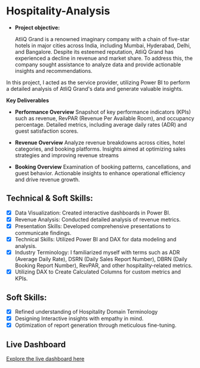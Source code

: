 # Hospitality-Analysis
- **Project objective:** 

     AtliQ Grand is a renowned imaginary company with a chain of five-star hotels in major cities across India, including Mumbai, Hyderabad, Delhi, and Bangalore. Despite its esteemed reputation, AtliQ Grand has experienced a decline in revenue and market share. To address this, the company sought assistance to analyze data and provide actionable insights and recommendations.

In this project, I acted as the service provider, utilizing Power BI to perform a detailed analysis of AtliQ Grand's data and generate valuable insights.

  **Key Deliverables** 
- **Performance Overview**
Snapshot of key performance indicators (KPIs) such as revenue, RevPAR (Revenue Per Available Room), and occupancy percentage.
Detailed metrics, including average daily rates (ADR) and guest satisfaction scores.

- **Revenue Overview**
Analyze revenue breakdowns across cities, hotel categories, and booking platforms.
Insights aimed at optimizing sales strategies and improving revenue streams
- **Booking Overview**
Examination of booking patterns, cancellations, and guest behavior.
Actionable insights to enhance operational efficiency and drive revenue growth.

## Technical & Soft Skills:
- [x] Data Visualization: Created interactive dashboards in Power BI.
- [x]	Revenue Analysis: Conducted detailed analysis of revenue metrics.
- [x]	Presentation Skills: Developed comprehensive presentations to communicate findings.
- [x] Technical Skills: Utilized Power BI and DAX for data modeling and analysis.
- [x]	Industry Terminology: I familiarized myself with terms such as ADR (Average Daily Rate), DSRN (Daily Sales Report Number), DBRN (Daily Booking Report Number), RevPAR, 
      and other hospitality-related metrics.
- [x]	Utilizing DAX to Create Calculated Columns for custom metrics and KPIs.

## Soft Skills:
- [x]	Refined understanding of Hospitality Domain Terminology 
- [x]	Designing Interactive insights with empathy in mind.
- [x]	Optimization of report generation through meticulous fine-tuning.
## Live Dashboard
[Explore the live dashboard here](https://app.powerbi.com/view?r=eyJrIjoiMDdmYzVmNzAtY2I3MC00ODJhLWEyN2ItMjdiMjNhNjZlMzkxIiwidCI6ImM2ZTU0OWIzLTVmNDUtNDAzMi1hYWU5LWQ0MjQ0ZGM1YjJjNCJ9)
